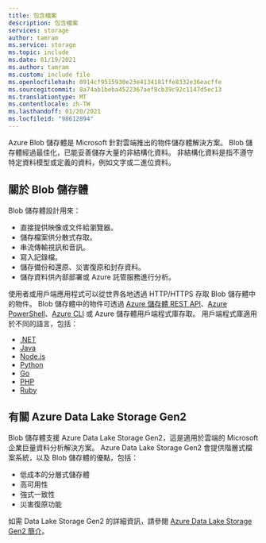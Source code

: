 ```yaml
---
title: 包含檔案
description: 包含檔案
services: storage
author: tamram
ms.service: storage
ms.topic: include
ms.date: 01/19/2021
ms.author: tamram
ms.custom: include file
ms.openlocfilehash: 0914cf9515930e23e4134181ffe8332e36eacffe
ms.sourcegitcommit: 8a74ab1beba4522367aef8cb39c92c1147d5ec13
ms.translationtype: MT
ms.contentlocale: zh-TW
ms.lasthandoff: 01/20/2021
ms.locfileid: "98612894"
---
```

Azure Blob 儲存體是 Microsoft 針對雲端推出的物件儲存體解決方案。 Blob 儲存體經過最佳化，已能妥善儲存大量的非結構化資料。 非結構化資料是指不遵守特定資料模型或定義的資料，例如文字或二進位資料。

## <a name="about-blob-storage"></a>關於 Blob 儲存體

Blob 儲存體設計用來：

* 直接提供映像或文件給瀏覽器。
* 儲存檔案供分散式存取。
* 串流傳輸視訊和音訊。
* 寫入記錄檔。
* 儲存備份和還原、災害復原和封存資料。
* 儲存資料供內部部署或 Azure 託管服務進行分析。

使用者或用戶端應用程式可以從世界各地透過 HTTP/HTTPS 存取 Blob 儲存體中的物件。 Blob 儲存體中的物件可透過 [Azure 儲存體 REST API](/rest/api/storageservices/blob-service-rest-api)、[Azure PowerShell](/powershell/module/az.storage)、[Azure CLI](/cli/azure/storage) 或 Azure 儲存體用戶端程式庫存取。 用戶端程式庫適用於不同的語言，包括：

* [.NET](/dotnet/api/overview/azure/storage)
* [Java](/java/api/overview/azure/storage)
* [Node.js](https://github.com/Azure/azure-sdk-for-js/tree/master/sdk/storage)
* [Python](../articles/storage/blobs/storage-quickstart-blobs-python.md)
* [Go](https://github.com/azure/azure-storage-blob-go/)
* [PHP](https://azure.github.io/azure-storage-php/)
* [Ruby](https://azure.github.io/azure-storage-ruby)

## <a name="about-azure-data-lake-storage-gen2"></a>有關 Azure Data Lake Storage Gen2

Blob 儲存體支援 Azure Data Lake Storage Gen2，這是適用於雲端的 Microsoft 企業巨量資料分析解決方案。 Azure Data Lake Storage Gen2 會提供階層式檔案系統，以及 Blob 儲存體的優點，包括：

* 低成本的分層式儲存體
* 高可用性
* 強式一致性
* 災害復原功能

如需 Data Lake Storage Gen2 的詳細資訊，請參閱 [Azure Data Lake Storage Gen2 簡介](../articles/storage/blobs/data-lake-storage-introduction.md)。